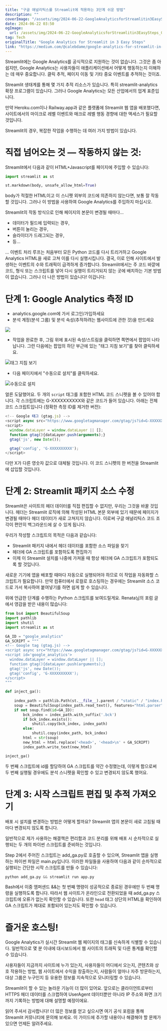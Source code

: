 ```yaml
---
title: "구글 애널리틱스를 Streamlit에 적용하는 3단계 쉬운 방법"
description: ""
coverImage: "/assets/img/2024-06-22-GoogleAnalyticsforStreamlitin3EasySteps_0.png"
date: 2024-06-22 03:50
ogImage: 
  url: /assets/img/2024-06-22-GoogleAnalyticsforStreamlitin3EasySteps_0.png
tag: Tech
originalTitle: "Google Analytics for Streamlit in 3 Easy Steps"
link: "https://medium.com/@calebdame/google-analytics-for-streamlit-in-3-easy-steps-06e4cd2fd02e"
---
```



Streamlit에는 Google Analytics를 공식적으로 지원하는 것이 없습니다. 그것은 좀 아쉽지만, Google Analytics는 사용자들이 애플리케이션에서 어떻게 행동하는지 이해하는 데 매우 중요합니다. 클릭 추적, 페이지 이동 및 기타 중요 이벤트를 추적하는 것이죠.

Streamlit 생태계를 통해 몇 가지 추적 리소스가 있습니다. 특히 streamlit-analytics 확장 프로그램이 있습니다. 그러나 Google Analytics는 모든 산업에서의 업계 표준입니다.

<div class="content-ad"></div>

만약 Heroku.com이나 Railway.app과 같은 플랫폼에 Streamlit 웹 앱을 배포했다면, 사이트에서의 마이크로 레벨 이벤트와 매크로 레벨 행동 경향에 대한 액세스가 필요할 것입니다.

Streamlit의 경우, 복잡한 작업을 수행하는 데 여러 가지 방법이 있습니다.

# 직접 넘어오는 것 — 작동하지 않는 것:

Streamlit에서 다음과 같이 HTML+Javascript를 페이지에 주입할 수 있습니다:

<div class="content-ad"></div>

```python
import streamlit as st

st.markdown(body, unsafe_allow_html=True)
```

body가 적절한 HTML이고 이 스니펫 외부의 코드에 의존하지 않는다면, 보통 잘 작동할 것입니다. 그러나 이 방법을 사용하여 Google Analytics를 주입하지 마십시오.

Streamlit의 작동 방식으로 인해 페이지의 본문이 변경될 때마다...

- 데이터가 필드에 입력되는 경우,
- 버튼이 눌리는 경우,
- 슬라이더가 드래그되는 경우,
- 등...

<div class="content-ad"></div>

… 이벤트 처리 루프는 처음부터 모든 Python 코드를 다시 트리거하고 Google Analytics HTML을 새로 고쳐 이를 다시 실행시킵니다. 결국, 이로 인해 사이트에서 발생하는 이벤트의 수와 트래픽이 급격하게 증가합니다. Streamlit에서는 주 코드 바깥에 코드, 형식 또는 스크립트를 넣어 다시 실행이 트리거되지 않는 곳에 배치하는 기본 방법이 없습니다. 그러나 더 나은 방법이 있습니다! 이겁니다:

# 단계 1: Google Analytics 측정 ID

- analytics.google.com에 가서 로그인/가입하세요
- 분석 계정(분석 그룹) 및 분석 속성(추적하려는 웹사이트에 관한 것)을 만드세요

<img src="/assets/img/2024-06-22-GoogleAnalyticsforStreamlitin3EasySteps_1.png" />

<div class="content-ad"></div>

- 작업을 완료한 후, 그림 위에 표시된 속성/스트림을 클릭하면 쪽면에서 팝업이 나타납니다. 그런 다음에는 팝업의 하단 부근에 있는 "태그 지침 보기"를 찾아 클릭하세요.

![태그 지침 보기](/assets/img/2024-06-22-GoogleAnalyticsforStreamlitin3EasySteps_2.png)

- 다음 페이지에서 "수동으로 설치"를 클릭하세요.

![수동으로 설치](/assets/img/2024-06-22-GoogleAnalyticsforStreamlitin3EasySteps_3.png)

<div class="content-ad"></div>

얼른 도달했어요. 두 개의 `script` 태그를 포함한 HTML 코드 스니펫을 볼 수 있어야 합니다. 각 스크립트에는 G-XXXXXXXXXX와 같은 코드가 들어 있습니다. 아래는 전체 코드 스크립트입니다 (정확한 측정 ID를 제거한 버전):

```js
<!-- Google 태그 (gtag.js) -->
<script async src="https://www.googletagmanager.com/gtag/js?id=G-XXXXXXXXXX"></script>
<script>
  window.dataLayer = window.dataLayer || [];
  function gtag(){dataLayer.push(arguments);}
  gtag('js', new Date());

  gtag('config', 'G-XXXXXXXXXX');
</script>
```

다만 X가 다른 영숫자 값으로 대체될 것입니다. 이 코드 스니펫의 한 버전을 Streamlit에 삽입할 것입니다.

# 단계 2: Streamlit 패키지 소스 수정

<div class="content-ad"></div>

Streamlit은 사이트의 헤더 데이터를 직접 편집할 수 없지만, 우리는 그것을 바꿀 것입니다. 헤더는 Streamlit 로직에 의해 작성된 HTML 본문 외부에 있기 때문에 페이지가 변경될 때마다 헤더 데이터가 새로 고쳐지지 않습니다. 이로써 구글 애널리틱스 코드 조각이 편안히 백그라운드에 살 수 있게 됩니다.

우리가 작성할 스크립트의 목적은 다음과 같습니다:

- Streamlit 패키지 내에서 헤더 데이터를 포함한 소스 파일을 찾기
- 헤더에 GA 스크립트를 포함하도록 편집하기
- 이제 이 Streamlit 설치를 나중에 가져올 때 항상 헤더에 GA 스크립트가 포함되도록 할 것입니다.

새로운 기기에 앱을 배포할 때마다 자동으로 실행되어야 하므로 이 작업을 자동화할 스크립트가 필요합니다. 만약 컴퓨터에서 로컬로 호스팅하는 경우에는 Streamlit 소스 코드로 가서 복사하여 붙여넣기를 하면 쉽게 할 수 있습니다.

<div class="content-ad"></div>

위에 언급한 단계를 수행하는 Python 스크립트를 보여드릴게요. Renata님의 포럼 글에서 영감을 받은 내용이 많습니다:

```python
from bs4 import BeautifulSoup
import pathlib
import shutil
import streamlit as st

GA_ID = "google_analytics"
GA_SCRIPT = """
<!-- Google tag (gtag.js) -->
<script async src="https://www.googletagmanager.com/gtag/js?id=G-XXXXXXXXXX"></script>
<script id='google_analytics'>
  window.dataLayer = window.dataLayer || [];
  function gtag(){dataLayer.push(arguments);}
  gtag('js', new Date());
  gtag('config', 'G-XXXXXXXXXX');
</script>
"""

def inject_ga():
    
    index_path = pathlib.Path(st.__file__).parent / "static" / "index.html"
    soup = BeautifulSoup(index_path.read_text(), features="html.parser")
    if not soup.find(id=GA_ID): 
        bck_index = index_path.with_suffix('.bck')
        if bck_index.exists():
            shutil.copy(bck_index, index_path)  
        else:
            shutil.copy(index_path, bck_index)  
        html = str(soup)
        new_html = html.replace('<head>', '<head>\n' + GA_SCRIPT)
        index_path.write_text(new_html)

inject_ga()
```

두 번째 스크립트에 id를 할당하여 GA 스크립트를 약간 수정했는데, 이렇게 함으로써 두 번째 실행될 경우에도 분석 스니펫을 확인할 수 있고 변경되지 않도록 했어요.

# 단계 3: 시작 스크립트 편집 및 추적 가져오기

<div class="content-ad"></div>

배포 시 설치를 변경하는 방법은 어떻게 할까요? Streamlit 앱의 본문이 새로 고침될 때마다 변경되지 않도록 합니다.

일반적으로 제가 사용하는 해결책은 편리함과 코드 분리를 위해 배포 시 순차적으로 실행되는 두 개의 파이썬 스크립트를 준비하는 것입니다.

Step 2에서 주어진 스크립트는 add_ga.py로 호출할 수 있으며, Streamlit 앱을 실행하는 파이썬 파일은 main.py입니다. 이러한 파일들을 사용하여 다음과 같이 순차적으로 실행되는 간단한 시작 스크립트를 만들 수 있습니다:

```python
python add_ga.py && streamlit run app.py
```

<div class="content-ad"></div>

Bash에서 이중 앰퍼샌드 &&는 첫 번째 명령이 성공적으로 종료된 경우에만 두 번째 명령을 실행하도록 합니다. 따라서 웹 사이트가 온라인으로 전환되었을 때 add_ga.py 스크립트에 오류가 없는지 확인할 수 있습니다. 또한 `head` 태그 상단의 HTML을 확인하여 GA 스크립트가 제대로 포함되어 있는지도 확인할 수 있습니다.

# 즐거운 호스팅!

Google Analytics가 실시간 Streamlit 웹 페이지의 태그를 신속하게 식별할 수 있습니다. 일반적으로 몇 분 이내에 대시보드에서 웹 사이트의 트래픽 및 다른 통계를 확인할 수 있습니다.

사용자들이 지금까지 사이트에 누가 있는지, 사용자들이 어디에서 오는지, 콘텐츠와 상호 작용하는 방법, 웹 사이트에서 수익을 창출하는지, 사람들이 얼마나 자주 방문하는지, 대상 그룹은 누구인지 등 유용한 정보를 지속적으로 모니터링할 수 있습니다.

<div class="content-ad"></div>

Streamlit이 할 수 있는 놀라운 기능이 더 많이 있어요. 앞으로는 클라이언트로부터 HTTPS 헤더 데이터를 스크랩하여 UserAgent 데이터뿐만 아니라 IP 주소와 화면 크기까지 기록하는 방법에 대해 설명할 예정이에요.

읽어 주셔서 감사합니다! 더 많은 정보를 얻고 싶으시면 여기 공식 포럼을 통해 Streamlit 커뮤니티에 문의해 보세요. 이 가이드에 추가할 내용이나 해결해야 할 문제가 있으면 언제든 알려주세요.